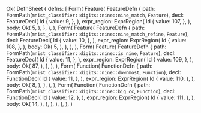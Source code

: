 Ok(
    DefnSheet {
        defns: [
            Form(
                Feature(
                    FeatureDefn {
                        path: FormPath(`mnist_classifier::digits::nine::nine_match`, `Feature`),
                        decl: FeatureDecl(
                            Id {
                                value: 9,
                            },
                        ),
                        expr_region: ExprRegion(
                            Id {
                                value: 107,
                            },
                        ),
                        body: Ok(
                            5,
                        ),
                    },
                ),
            ),
            Form(
                Feature(
                    FeatureDefn {
                        path: FormPath(`mnist_classifier::digits::nine::nine_match_refine`, `Feature`),
                        decl: FeatureDecl(
                            Id {
                                value: 10,
                            },
                        ),
                        expr_region: ExprRegion(
                            Id {
                                value: 108,
                            },
                        ),
                        body: Ok(
                            5,
                        ),
                    },
                ),
            ),
            Form(
                Feature(
                    FeatureDefn {
                        path: FormPath(`mnist_classifier::digits::nine::is_nine`, `Feature`),
                        decl: FeatureDecl(
                            Id {
                                value: 11,
                            },
                        ),
                        expr_region: ExprRegion(
                            Id {
                                value: 109,
                            },
                        ),
                        body: Ok(
                            87,
                        ),
                    },
                ),
            ),
            Form(
                Function(
                    FunctionDefn {
                        path: FormPath(`mnist_classifier::digits::nine::downmost`, `Function`),
                        decl: FunctionDecl(
                            Id {
                                value: 11,
                            },
                        ),
                        expr_region: ExprRegion(
                            Id {
                                value: 110,
                            },
                        ),
                        body: Ok(
                            8,
                        ),
                    },
                ),
            ),
            Form(
                Function(
                    FunctionDefn {
                        path: FormPath(`mnist_classifier::digits::nine::big_cc`, `Function`),
                        decl: FunctionDecl(
                            Id {
                                value: 12,
                            },
                        ),
                        expr_region: ExprRegion(
                            Id {
                                value: 111,
                            },
                        ),
                        body: Ok(
                            14,
                        ),
                    },
                ),
            ),
        ],
    },
)